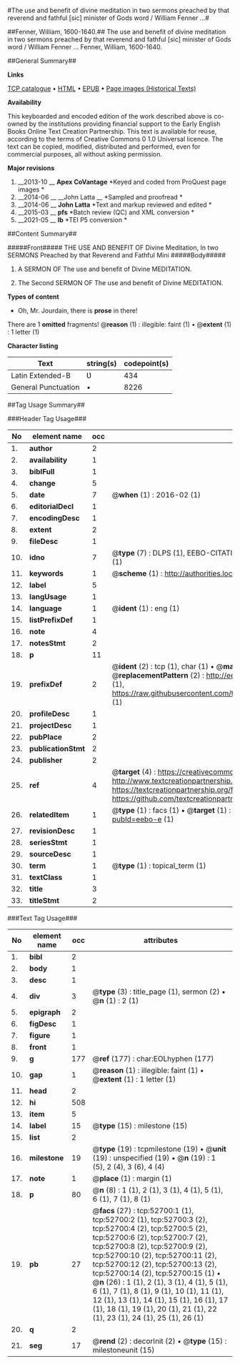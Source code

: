 #The use and benefit of divine meditation in two sermons preached by that reverend and fathful [sic] minister of Gods word / William Fenner ...#

##Fenner, William, 1600-1640.##
The use and benefit of divine meditation in two sermons preached by that reverend and fathful [sic] minister of Gods word / William Fenner ...
Fenner, William, 1600-1640.

##General Summary##

**Links**

[TCP catalogue](http://www.ota.ox.ac.uk/tcp/)  • 
[HTML](http://tei.it.ox.ac.uk/tcp/Texts-HTML/free/A41/A41141.html)  • 
[EPUB](http://tei.it.ox.ac.uk/tcp/Texts-EPUB/free/A41/A41141.epub) • 
[Page images (Historical Texts)](https://historicaltexts.jisc.ac.uk/eebo-12028246e)

**Availability**

This keyboarded and encoded edition of the work described above is co-owned by the
    institutions providing financial support to the Early English Books Online Text Creation
    Partnership. This text is available for reuse, according to the terms of  Creative Commons 0 1.0 Universal
    licence. The text can be copied, modified, distributed and performed, even for commercial
    purposes, all without asking permission.

**Major revisions**

1. __2013-10 __ __Apex CoVantage__ *Keyed and coded from ProQuest page images *
1. __2014-06 __ __John Latta __ *Sampled and proofread *
1. __2014-06 __ __John Latta__ *Text and markup reviewed and edited *
1. __2015-03 __ __pfs__ *Batch review (QC) and XML conversion *
1. __2021-05 __ __lb__ *TEI P5 conversion *

##Content Summary##

#####Front#####
 THE USE AND BENEFIT OF Divine Meditation, In two SERMONS Preached by that Reverend and Fathful Mini
#####Body#####

1. A SERMON OF The use and benefit of Divine MEDITATION.

1. The Second SERMON OF The use and benefit of Divine MEDITATION.

**Types of content**

  * Oh, Mr. Jourdain, there is **prose** in there!

There are 1 **omitted** fragments! 
 @__reason__ (1) : illegible: faint (1)  •  @__extent__ (1) : 1 letter (1)

**Character listing**


|Text|string(s)|codepoint(s)|
|---|---|---|
|Latin Extended-B|Ʋ|434|
|General Punctuation|•|8226|

##Tag Usage Summary##

###Header Tag Usage###

|No|element name|occ|attributes|
|---|---|---|---|
|1.|__author__|2||
|2.|__availability__|1||
|3.|__biblFull__|1||
|4.|__change__|5||
|5.|__date__|7| @__when__ (1) : 2016-02 (1)|
|6.|__editorialDecl__|1||
|7.|__encodingDesc__|1||
|8.|__extent__|2||
|9.|__fileDesc__|1||
|10.|__idno__|7| @__type__ (7) : DLPS (1), EEBO-CITATION (1), VID (1), EEBO-PROQUEST (1), STC (2), OCLC (1)|
|11.|__keywords__|1| @__scheme__ (1) : http://authorities.loc.gov/ (1)|
|12.|__label__|5||
|13.|__langUsage__|1||
|14.|__language__|1| @__ident__ (1) : eng (1)|
|15.|__listPrefixDef__|1||
|16.|__note__|4||
|17.|__notesStmt__|2||
|18.|__p__|11||
|19.|__prefixDef__|2| @__ident__ (2) : tcp (1), char (1)  •  @__matchPattern__ (2) : ([0-9\-]+):([0-9IVX]+) (1), (.+) (1)  •  @__replacementPattern__ (2) : http://eebo.chadwyck.com/downloadtiff?vid=$1&page=$2 (1), https://raw.githubusercontent.com/textcreationpartnership/Texts/master/tcpchars.xml#$1 (1)|
|20.|__profileDesc__|1||
|21.|__projectDesc__|1||
|22.|__pubPlace__|2||
|23.|__publicationStmt__|2||
|24.|__publisher__|2||
|25.|__ref__|4| @__target__ (4) : https://creativecommons.org/publicdomain/zero/1.0/ (1), http://www.textcreationpartnership.org/docs/. (1), https://textcreationpartnership.org/faq/#faq05 (1), https://github.com/textcreationpartnership (1)|
|26.|__relatedItem__|1| @__type__ (1) : facs (1)  •  @__target__ (1) : https://data.historicaltexts.jisc.ac.uk/view?pubId=eebo-e (1)|
|27.|__revisionDesc__|1||
|28.|__seriesStmt__|1||
|29.|__sourceDesc__|1||
|30.|__term__|1| @__type__ (1) : topical_term (1)|
|31.|__textClass__|1||
|32.|__title__|3||
|33.|__titleStmt__|2||


###Text Tag Usage###

|No|element name|occ|attributes|
|---|---|---|---|
|1.|__bibl__|2||
|2.|__body__|1||
|3.|__desc__|1||
|4.|__div__|3| @__type__ (3) : title_page (1), sermon (2)  •  @__n__ (1) : 2 (1)|
|5.|__epigraph__|2||
|6.|__figDesc__|1||
|7.|__figure__|1||
|8.|__front__|1||
|9.|__g__|177| @__ref__ (177) : char:EOLhyphen (177)|
|10.|__gap__|1| @__reason__ (1) : illegible: faint (1)  •  @__extent__ (1) : 1 letter (1)|
|11.|__head__|2||
|12.|__hi__|508||
|13.|__item__|5||
|14.|__label__|15| @__type__ (15) : milestone (15)|
|15.|__list__|2||
|16.|__milestone__|19| @__type__ (19) : tcpmilestone (19)  •  @__unit__ (19) : unspecified (19)  •  @__n__ (19) : 1 (5), 2 (4), 3 (6), 4 (4)|
|17.|__note__|1| @__place__ (1) : margin (1)|
|18.|__p__|80| @__n__ (8) : 1 (1), 2 (1), 3 (1), 4 (1), 5 (1), 6 (1), 7 (1), 8 (1)|
|19.|__pb__|27| @__facs__ (27) : tcp:52700:1 (1), tcp:52700:2 (1), tcp:52700:3 (2), tcp:52700:4 (2), tcp:52700:5 (2), tcp:52700:6 (2), tcp:52700:7 (2), tcp:52700:8 (2), tcp:52700:9 (2), tcp:52700:10 (2), tcp:52700:11 (2), tcp:52700:12 (2), tcp:52700:13 (2), tcp:52700:14 (2), tcp:52700:15 (1)  •  @__n__ (26) : 1 (1), 2 (1), 3 (1), 4 (1), 5 (1), 6 (1), 7 (1), 8 (1), 9 (1), 10 (1), 11 (1), 12 (1), 13 (1), 14 (1), 15 (1), 16 (1), 17 (1), 18 (1), 19 (1), 20 (1), 21 (1), 22 (1), 23 (1), 24 (1), 25 (1), 26 (1)|
|20.|__q__|2||
|21.|__seg__|17| @__rend__ (2) : decorInit (2)  •  @__type__ (15) : milestoneunit (15)|
